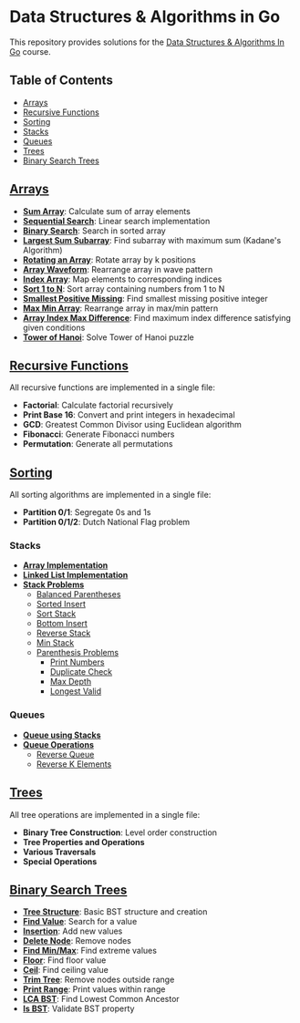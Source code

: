 # Data Structures & Algorithms in Go
This repository provides solutions for the [Data Structures & Algorithms In Go](https://www.educative.io/courses/data-structures-and-algorithms-go) course.

## Table of Contents
- [Arrays](#arrays)
- [Recursive Functions](#recursive-functions)
- [Sorting](#sorting)
- [Stacks](#stacks)
- [Queues](#queues) 
- [Trees](#trees)
- [Binary Search Trees](#binary-search-trees)

## [Arrays](./arrays)
- [**Sum Array**](./arrays/sum.go): Calculate sum of array elements
- [**Sequential Search**](./arrays/search.go): Linear search implementation
- [**Binary Search**](./arrays/binary_search.go): Search in sorted array
- [**Largest Sum Subarray**](./arrays/max_sum_sub_array.go): Find subarray with maximum sum (Kadane's Algorithm)
- [**Rotating an Array**](./arrays/rotate.go): Rotate array by k positions
- [**Array Waveform**](./arrays/swap.go): Rearrange array in wave pattern
- [**Index Array**](./arrays/index.go): Map elements to corresponding indices
- [**Sort 1 to N**](./arrays/sort1toN.go): Sort array containing numbers from 1 to N
- [**Smallest Positive Missing**](./arrays/smallest_missing_number.go): Find smallest missing positive integer
- [**Max Min Array**](./arrays/max_min.go): Rearrange array in max/min pattern
- [**Array Index Max Difference**](./arrays/index_max_diff.go): Find maximum index difference satisfying given conditions
- [**Tower of Hanoi**](./arrays/tower_hanoi.go): Solve Tower of Hanoi puzzle

## [Recursive Functions](./recursive.go)
All recursive functions are implemented in a single file:
- **Factorial**: Calculate factorial recursively
- **Print Base 16**: Convert and print integers in hexadecimal
- **GCD**: Greatest Common Divisor using Euclidean algorithm
- **Fibonacci**: Generate Fibonacci numbers
- **Permutation**: Generate all permutations

## [Sorting](./sorting.go)
All sorting algorithms are implemented in a single file:
- **Partition 0/1**: Segregate 0s and 1s
- **Partition 0/1/2**: Dutch National Flag problem

### Stacks
- [**Array Implementation**](./stack/stack_using_array.go)
- [**Linked List Implementation**](./stack/stack_using_ll.go) 
- [**Stack Problems**](./stack/)
  - [Balanced Parentheses](./stack/balanced_parantheses.go)
  - [Sorted Insert](./stack/sorted_insert.go)
  - [Sort Stack](./stack/sort.go)
  - [Bottom Insert](./stack/bottom_insert.go)
  - [Reverse Stack](./stack/reverse.go)
  - [Min Stack](./stack/min_stack.go)
  - [Parenthesis Problems](./stack/)
    - [Print Numbers](./stack/prnt_parenthesis_num.go)
    - [Duplicate Check](./stack/duplicate_parenthesis.go)
    - [Max Depth](./stack/max_depth_parenthesis.go)
    - [Longest Valid](./stack/long_cont_balanced_parenthesis.go)


### Queues
- [**Queue using Stacks**](./queue/queue_using_stack.go)
- [**Queue Operations**](./queue/)
  - [Reverse Queue](./queue/reverse.go)
  - [Reverse K Elements](./queue/reverse_k.go)

## [Trees](./tree.go)
All tree operations are implemented in a single file:
- **Binary Tree Construction**: Level order construction
- **Tree Properties and Operations**
- **Various Traversals**
- **Special Operations**

## [Binary Search Trees](./binary_search_trees)
- [**Tree Structure**](./binary_search_trees/tree.go): Basic BST structure and creation
- [**Find Value**](./binary_search_trees/find_value.go): Search for a value
- [**Insertion**](./binary_search_trees/insertion.go): Add new values
- [**Delete Node**](./binary_search_trees/delete_node.go): Remove nodes
- [**Find Min/Max**](./binary_search_trees/find_min_max.go): Find extreme values
- [**Floor**](./binary_search_trees/floor.go): Find floor value
- [**Ceil**](./binary_search_trees/ceil.go): Find ceiling value
- [**Trim Tree**](./binary_search_trees/trim_tree.go): Remove nodes outside range
- [**Print Range**](./binary_search_trees/print_range.go): Print values within range
- [**LCA BST**](./binary_search_trees/LCA_BST.go): Find Lowest Common Ancestor
- [**Is BST**](./binary_search_trees/is_bst.go): Validate BST property